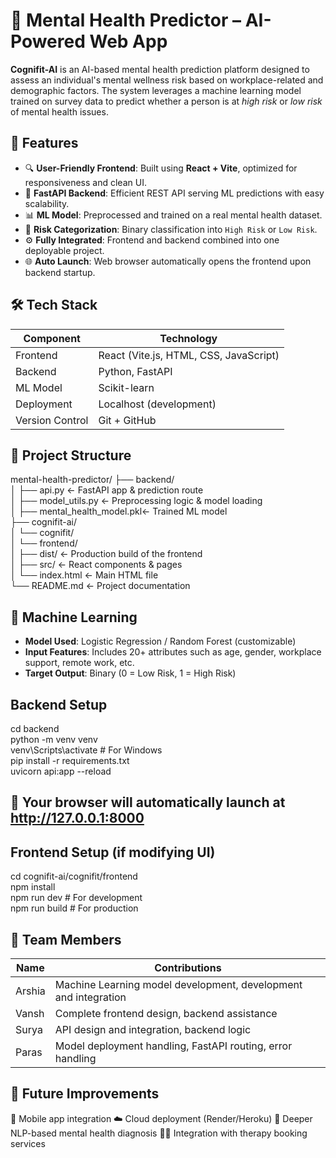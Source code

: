 # 🧠 Mental Health Predictor – AI-Powered Web App

**Cognifit-AI** is an AI-based mental health prediction platform designed to assess an individual's mental wellness risk based on workplace-related and demographic factors. The system leverages a machine learning model trained on survey data to predict whether a person is at *high risk* or *low risk* of mental health issues.


## 🚀 Features

- 🔍 **User-Friendly Frontend**: Built using **React + Vite**, optimized for responsiveness and clean UI.
- 🔗 **FastAPI Backend**: Efficient REST API serving ML predictions with easy scalability.
- 📊 **ML Model**: Preprocessed and trained on a real mental health dataset.
- 🎯 **Risk Categorization**: Binary classification into `High Risk` or `Low Risk`.
- ⚙️ **Fully Integrated**: Frontend and backend combined into one deployable project.
- 🌐 **Auto Launch**: Web browser automatically opens the frontend upon backend startup.


## 🛠️ Tech Stack

| Component | Technology |
|----------|-------------|
| Frontend | React (Vite.js, HTML, CSS, JavaScript) |
| Backend | Python, FastAPI |
| ML Model | Scikit-learn |
| Deployment | Localhost (development) |
| Version Control | Git + GitHub |


## 📁 Project Structure

mental-health-predictor/
├── backend/  
│ ├── api.py ← FastAPI app & prediction route  
│ ├── model_utils.py ← Preprocessing logic & model loading  
│ ├── mental_health_model.pkl← Trained ML model  
├── cognifit-ai/  
│ └── cognifit/  
│ └── frontend/  
│ ├── dist/ ← Production build of the frontend  
│ ├── src/ ← React components & pages  
│ └── index.html ← Main HTML file  
└── README.md ← Project documentation  


## 🧠 Machine Learning
- **Model Used**: Logistic Regression / Random Forest (customizable)
- **Input Features**: Includes 20+ attributes such as age, gender, workplace support, remote work, etc.
- **Target Output**: Binary (0 = Low Risk, 1 = High Risk)


## Backend Setup  
cd backend  
python -m venv venv  
venv\Scripts\activate   # For Windows  
pip install -r requirements.txt  
uvicorn api:app --reload
## 🔁 Your browser will automatically launch at http://127.0.0.1:8000

## Frontend Setup (if modifying UI)
cd cognifit-ai/cognifit/frontend  
npm install  
npm run dev       # For development  
npm run build     # For production

## 👥 Team Members

| Name | Contributions |
|----------|-------------|
| Arshia | Machine Learning model development, development and integration |
| Vansh | Complete frontend design, backend assistance |
| Surya | API design and integration, backend logic |
| Paras | Model deployment handling, FastAPI routing, error handling |

## 📌 Future Improvements
📲 Mobile app integration
☁️ Cloud deployment (Render/Heroku)
🧬 Deeper NLP-based mental health diagnosis
👨‍⚕️ Integration with therapy booking services
